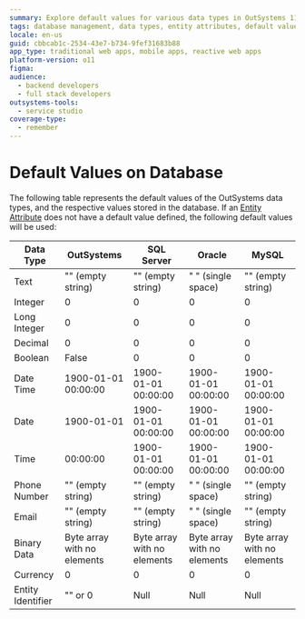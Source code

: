```yaml
---
summary: Explore default values for various data types in OutSystems 11 (O11) and their corresponding storage in SQL Server, Oracle, and MySQL databases.
tags: database management, data types, entity attributes, default values, cross-platform development
locale: en-us
guid: cbbcab1c-2534-43e7-b734-9fef31683b88
app_type: traditional web apps, mobile apps, reactive web apps
platform-version: o11
figma:
audience:
  - backend developers
  - full stack developers
outsystems-tools:
  - service studio
coverage-type:
  - remember
---
```


# Default Values on Database

The following table represents the default values of the OutSystems data types, and the respective values stored in the database.
If an [Entity Attribute](<../../lang/auto/class-entity-attribute.md>) does not have a default value defined, the following default values will be used:

| Data Type  |  OutSystems  |  SQL Server  |  Oracle  |  MySQL |
| ---|---|---|---|--- |
| Text | "" (empty string) | "" (empty string) | " " (single space) | "" (empty string) |
| Integer | 0 | 0 | 0 | 0 |
| Long Integer | 0 | 0 | 0 | 0 |
| Decimal | 0 | 0 | 0 | 0 |
| Boolean | False | 0 | 0 | 0 |
| Date Time | 1900-01-01 00:00:00 | 1900-01-01 00:00:00 | 1900-01-01 00:00:00 | 1900-01-01 00:00:00 |
| Date | 1900-01-01 | 1900-01-01 00:00:00 | 1900-01-01 00:00:00 | 1900-01-01 00:00:00 |
| Time | 00:00:00 | 1900-01-01 00:00:00 | 1900-01-01 00:00:00 | 1900-01-01 00:00:00 |
| Phone Number | "" (empty string) | "" (empty string) | " " (single space) | "" (empty string) |
| Email | "" (empty string) | "" (empty string) | " " (single space) | "" (empty string) |
| Binary Data | Byte array with no elements | Byte array with no elements | Byte array with no elements | Byte array with no elements |
| Currency | 0 | 0 | 0 | 0 |
| Entity Identifier | "" or 0 | Null | Null | Null |
